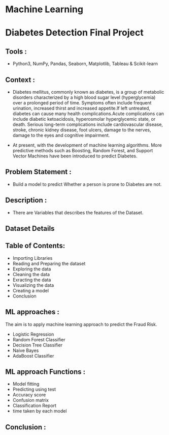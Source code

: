 # Machine Learning 
# Diabetes Detection Final Project

## Tools :
   * Python3, NumPy, Pandas, Seaborn, Matplotlib, Tableau & Scikit-learn

## Context :
   * Diabetes mellitus, commonly known as diabetes, is a group of metabolic disorders characterized by a high blood sugar level (hyperglycemia) over a prolonged period of time. Symptoms often include frequent urination, increased thirst and increased appetite.If left untreated, diabetes can cause many health complications.Acute complications can include diabetic ketoacidosis, hyperosmolar hyperglycemic state, or death. Serious long-term complications include cardiovascular disease, stroke, chronic kidney disease, foot ulcers, damage to the nerves, damage to the eyes and cognitive impairment.
     
   * At present, with the development of machine learning algorithms. More predictive methods such as Boosting, Random Forest, and Support Vector Machines have been introduced to predict Diabetes.
   
 ## Problem Statement :     
   * Build a model to predict Whether a person is prone to Diabetes are not.
   
 ## Description :
   * There are  Variables that describes the features of the Dataset.
   
 ## Dataset Details
 
 ## Table of Contents:
   * Importing Libraries
   * Reading and Preparing the dataset
   * Exploring the data
   * Cleaning the data
   * Exracting the data
   * Visualizing the data
   * Creating a model
   * Conclusion
   
## ML approaches :
   The aim is to apply machine learning approach to predict the Fraud Risk.
   * Logistic Regression
   * Random Forest Classifier
   * Decision Tree Classifier
   * Naive Bayes
   * AdaBoost Classifier
   
## ML approach Functions :
   * Model fitting
   * Predicting using test
   * Accuracy score
   * Confusion matrix
   * Classification Report
   * time taken by each model
   
## Conclusion :
